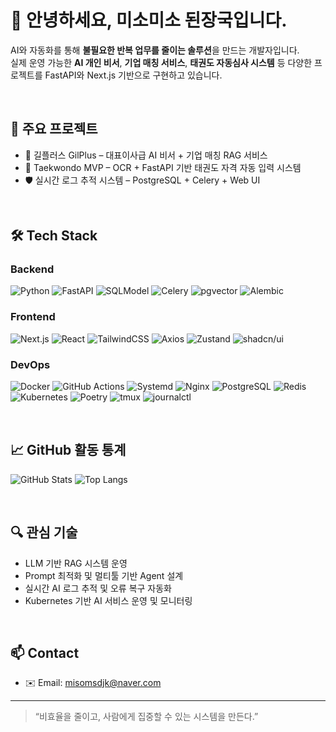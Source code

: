 # 👋 안녕하세요, 미소미소 된장국입니다.

AI와 자동화를 통해 **불필요한 반복 업무를 줄이는 솔루션**을 만드는 개발자입니다.  
실제 운영 가능한 **AI 개인 비서**, **기업 매칭 서비스**, **태권도 자동심사 시스템** 등 다양한 프로젝트를 FastAPI와 Next.js 기반으로 구현하고 있습니다.

<br/>

## 🚀 주요 프로젝트

- 🤖 길플러스 GilPlus – 대표이사급 AI 비서 + 기업 매칭 RAG 서비스  
- 🥋 Taekwondo MVP – OCR + FastAPI 기반 태권도 자격 자동 입력 시스템  
- 🛡 실시간 로그 추적 시스템 – PostgreSQL + Celery + Web UI

<br/>

## 🛠️ Tech Stack

### Backend  
![Python](https://img.shields.io/badge/Python-3.12-blue?logo=python&logoColor=white)
![FastAPI](https://img.shields.io/badge/FastAPI-0.110.0-009688?logo=fastapi)
![SQLModel](https://img.shields.io/badge/SQLModel-%20-lightgrey)
![Celery](https://img.shields.io/badge/Celery-5.5.0-%2300C7B7?logo=celery)
![pgvector](https://img.shields.io/badge/pgvector-PostgreSQL--extension-lightblue)
![Alembic](https://img.shields.io/badge/Alembic-Migration-lightgrey)

### Frontend  
![Next.js](https://img.shields.io/badge/Next.js-14-black?logo=next.js)
![React](https://img.shields.io/badge/React-19-blue?logo=react)
![TailwindCSS](https://img.shields.io/badge/TailwindCSS-%2338B2AC?logo=tailwindcss&logoColor=white)
![Axios](https://img.shields.io/badge/Axios-HTTPClient-blue)
![Zustand](https://img.shields.io/badge/Zustand-StateManagement-orange)
![shadcn/ui](https://img.shields.io/badge/shadcn%2Fui-ComponentLibrary-green)

### DevOps  
![Docker](https://img.shields.io/badge/Docker-%230db7ed.svg?logo=docker&logoColor=white)
![GitHub Actions](https://img.shields.io/badge/GitHub%20Actions-Automation-blue?logo=githubactions)
![Systemd](https://img.shields.io/badge/systemd-ServiceManager-informational)
![Nginx](https://img.shields.io/badge/Nginx-ReverseProxy-green?logo=nginx)
![PostgreSQL](https://img.shields.io/badge/PostgreSQL-17-blue?logo=postgresql)
![Redis](https://img.shields.io/badge/Redis-7.2-red?logo=redis)
![Kubernetes](https://img.shields.io/badge/Kubernetes-1.33-blue?logo=kubernetes)
![Poetry](https://img.shields.io/badge/Poetry-PackageManager-%236e4c13)
![tmux](https://img.shields.io/badge/Tmux-Terminal-lightgrey)
![journalctl](https://img.shields.io/badge/journalctl-Logs-lightblue)

<br/>

## 📈 GitHub 활동 통계

![GitHub Stats](https://github-readme-stats.vercel.app/api?username=misomiso123&show_icons=true&theme=tokyonight)
![Top Langs](https://github-readme-stats.vercel.app/api/top-langs/?username=misomiso123&layout=compact)

<br/>

## 🔍 관심 기술

- LLM 기반 RAG 시스템 운영
- Prompt 최적화 및 멀티툴 기반 Agent 설계
- 실시간 AI 로그 추적 및 오류 복구 자동화
- Kubernetes 기반 AI 서비스 운영 및 모니터링

<br/>

## 📫 Contact

- ✉️ Email: misomsdjk@naver.com 

---

> “비효율을 줄이고, 사람에게 집중할 수 있는 시스템을 만든다.”

